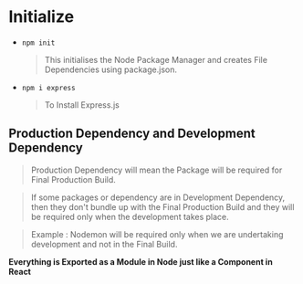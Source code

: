 # Initialize

- `npm init`

  > This initialises the Node Package Manager and creates File Dependencies using package.json.

- `npm i express`
  > To Install Express.js

## Production Dependency and Development Dependency

> Production Dependency will mean the Package will be required for Final Production Build.

> If some packages or dependency are in Development Dependency, then they don't bundle up with the Final Production Build and they will be required only when the development takes place.

> Example : Nodemon will be required only when we are undertaking development and not in the Final Build.

**Everything is Exported as a Module in Node just like a Component in React**